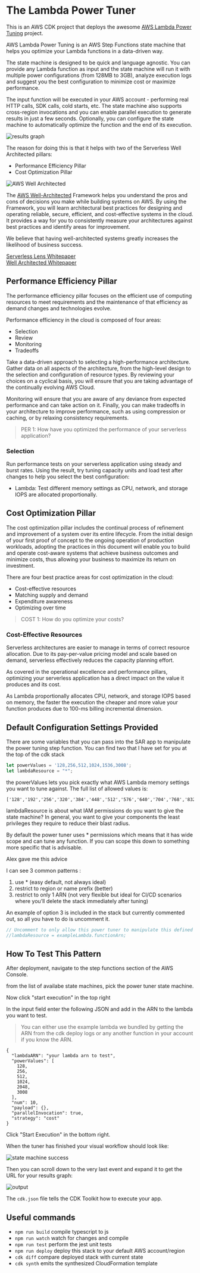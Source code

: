 # The Lambda Power Tuner

This is an AWS CDK project that deploys the awesome [AWS Lambda Power Tuning](https://github.com/alexcasalboni/aws-lambda-power-tuning) project. 

AWS Lambda Power Tuning is an AWS Step Functions state machine that helps you optimize your Lambda functions in a data-driven way.

The state machine is designed to be quick and language agnostic. You can provide any Lambda function as input and the state machine will run it with multiple power configurations (from 128MB to 3GB), analyze execution logs and suggest you the best configuration to minimize cost or maximize performance.

The input function will be executed in your AWS account - performing real HTTP calls, SDK calls, cold starts, etc. The state machine also supports cross-region invocations and you can enable parallel execution to generate results in just a few seconds. Optionally, you can configure the state machine to automatically optimize the function and the end of its execution.

![results graph](img/results.png)

The reason for doing this is that it helps with two of the Serverless Well Architected pillars:

- Performance Efficiency Pillar
- Cost Optimization Pillar

![AWS Well Architected](img/well_architected.png)

The [AWS Well-Architected](https://aws.amazon.com/architecture/well-architected/) Framework helps you understand the pros and cons of
decisions you make while building systems on AWS. By using the Framework, you will learn architectural best practices for designing and operating reliable, secure, efficient, and cost-effective systems in the cloud. It provides a way for you to consistently measure your architectures against best practices and identify areas for improvement.

We believe that having well-architected systems greatly increases the likelihood of business success.

[Serverless Lens Whitepaper](https://d1.awsstatic.com/whitepapers/architecture/AWS-Serverless-Applications-Lens.pdf) <br />
[Well Architected Whitepaper](http://d0.awsstatic.com/whitepapers/architecture/AWS_Well-Architected_Framework.pdf)

## Performance Efficiency Pillar
The performance efficiency pillar focuses on the efficient use of computing resources to meet requirements and the maintenance of that efficiency as demand changes and technologies evolve.

Performance efficiency in the cloud is composed of four areas:
- Selection
- Review
- Monitoring
- Tradeoffs

Take a data-driven approach to selecting a high-performance architecture. Gather data on all aspects of the architecture, from the high-level design to the selection and configuration of resource types. By reviewing your choices on a cyclical basis, you will ensure that you are taking advantage of the continually evolving AWS Cloud.

Monitoring will ensure that you are aware of any deviance from expected performance and can take action on it. Finally, you can make tradeoffs in your architecture to improve performance, such as using compression or caching, or by relaxing consistency requirements.

>PER 1: How have you optimized the performance of your serverless application?

### Selection
Run performance tests on your serverless application using steady and burst rates. Using the result, try tuning capacity units and load test after changes to help you select the best configuration:
- Lambda: Test different memory settings as CPU, network, and storage IOPS are allocated proportionally. 

## Cost Optimization Pillar
The cost optimization pillar includes the continual process of refinement and improvement of a system over its entire lifecycle. From the initial design of your first proof of concept to the ongoing operation of production workloads, adopting the practices in this document will enable you to build and operate cost-aware systems that achieve business outcomes and minimize costs, thus allowing your business to maximize its return on investment.

There are four best practice areas for cost optimization in the cloud:
- Cost-effective resources
- Matching supply and demand
- Expenditure awareness
- Optimizing over time

> COST 1: How do you optimize your costs?

### Cost-Effective Resources
Serverless architectures are easier to manage in terms of correct resource allocation. Due to its pay-per-value pricing model and scale based on demand, serverless effectively reduces the capacity planning effort.

As covered in the operational excellence and performance pillars, optimizing your serverless application has a direct impact on the value it produces and its cost.

As Lambda proportionally allocates CPU, network, and storage IOPS based on
memory, the faster the execution the cheaper and more value your function produces due to 100-ms billing incremental dimension.

## Default Configuration Settings Provided

There are some variables that you can pass into the SAR app to manipulate the power tuning step function. You can find two that I have set for you at the top of the cdk stack

```typescript
let powerValues = '128,256,512,1024,1536,3008';
let lambdaResource = "*";
```

the powerValues lets you pick exactly what AWS Lambda memory settings you want to tune against. The full list of allowed values is:
```
['128','192','256','320','384','448','512','576','640','704','768','832','896','960','1024','1088','1152','1216','1280','1344','1408','1472','1536','3008']
```

lambdaResource is about what IAM permissions do you want to give the state machine? In general, you want to give your components the least privileges they require to reduce their blast radius. 

By default the power tuner uses * permissions which means that it has wide scope and can tune any function. If you can scope this down to something more specific that is advisable.

Alex gave me this advice

I can see 3 common patterns :
1) use * (easy default, not always ideal)
2) restrict to region or name prefix (better)
3) restrict to only 1 ARN (not very flexible but ideal for CI/CD scenarios where you’ll delete the stack immediately after tuning)

An example of option 3 is included in the stack but currently commented out, so all you have to do is uncomment it.

```ts
// Uncomment to only allow this power tuner to manipulate this defined function
//lambdaResource = exampleLambda.functionArn;
```


## How To Test This Pattern

After deployment, navigate to the step functions section of the AWS Console.

from the list of availabe state machines, pick the power tuner state machine.

Now click "start execution" in the top right

In the input field enter the following JSON and add in the ARN to the lambda you want to test. 
>You can either use the example lambda we bundled by getting the ARN from the cdk deploy logs or any another function in your account if you know the ARN.
```
{
  "lambdaARN": "your lambda arn to test",
  "powerValues": [
    128,
    256,
    512,
    1024,
    2048,
    3008
  ],
  "num": 10,
  "payload": {},
  "parallelInvocation": true,
  "strategy": "cost"
}
```

Click "Start Execution" in the bottom right.

When the tuner has finished your visual workflow should look like:

![state machine success](img/state-machine-success.png)

Then you can scroll down to the very last event and expand it to get the URL for your results graph:

![output](img/output.png)




The `cdk.json` file tells the CDK Toolkit how to execute your app.

## Useful commands

 * `npm run build`   compile typescript to js
 * `npm run watch`   watch for changes and compile
 * `npm run test`    perform the jest unit tests
 * `npm run deploy`      deploy this stack to your default AWS account/region
 * `cdk diff`        compare deployed stack with current state
 * `cdk synth`       emits the synthesized CloudFormation template
